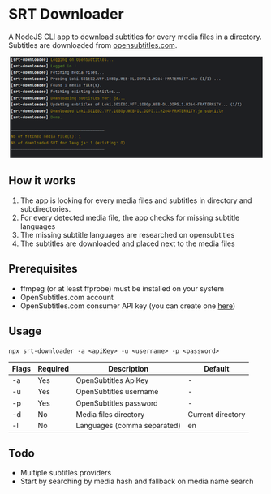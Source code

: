 # SRT Downloader

A NodeJS CLI app to download subtitles for every media files in a directory.
Subtitles are downloaded from [opensubtitles.com](https://opensubtitles.com).

<p align="center">
  <img src="https://github.com/AlexPresso/srt-downloader/blob/main/.github/screenshot.png?raw=true" height=200px alt="Screenshot">
</p>

## How it works

1. The app is looking for every media files and subtitles in directory and subdirectories.
2. For every detected media file, the app checks for missing subtitle languages
3. The missing subtitle languages are researched on opensubtitles
4. The subtitles are downloaded and placed next to the media files

## Prerequisites
- ffmpeg (or at least ffprobe) must be installed on your system
- OpenSubtitles.com account
- OpenSubtitles.com consumer API key (you can create one [here](https://www.opensubtitles.com/fr/consumers))

## Usage
`npx srt-downloader -a <apiKey> -u <username> -p <password>`

| Flags | Required | Description                 | Default           |
|-------|----------|-----------------------------|-------------------|
| -a    | Yes      | OpenSubtitles ApiKey        | -                 |
| -u    | Yes      | OpenSubtitles username      | -                 |
| -p    | Yes      | OpenSubtitles password      | -                 |
| -d    | No       | Media files directory       | Current directory |
| -l    | No       | Languages (comma separated) | en                |

## Todo

- Multiple subtitles providers
- Start by searching by media hash and fallback on media name search
